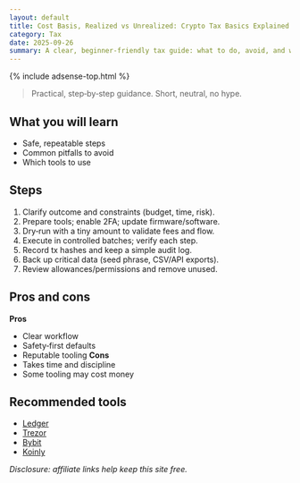 ```yaml
---
layout: default
title: Cost Basis, Realized vs Unrealized: Crypto Tax Basics Explained
category: Tax
date: 2025-09-26
summary: A clear, beginner‑friendly tax guide: what to do, avoid, and which tools to use.
---
```


{% include adsense-top.html %}

> Practical, step‑by‑step guidance. Short, neutral, no hype.

## What you will learn
- Safe, repeatable steps
- Common pitfalls to avoid
- Which tools to use

## Steps
1. Clarify outcome and constraints (budget, time, risk).
2. Prepare tools; enable 2FA; update firmware/software.
3. Dry‑run with a tiny amount to validate fees and flow.
4. Execute in controlled batches; verify each step.
5. Record tx hashes and keep a simple audit log.
6. Back up critical data (seed phrase, CSV/API exports).
7. Review allowances/permissions and remove unused.

## Pros and cons
**Pros**
- Clear workflow
- Safety‑first defaults
- Reputable tooling
**Cons**
- Takes time and discipline
- Some tooling may cost money

## Recommended tools
- <a data-aff="ledger" href="https://shop.ledger.com/?r=4143e5e3f7ea&utm_source=ctg&utm_medium=site&utm_campaign=aff">Ledger</a>
- <a data-aff="trezor" href="https://affil.trezor.io/aff_c?offer_id=235&aff_id=36471&source=ctg">Trezor</a>
- <a data-aff="bybit" href="https://www.bybit.com/">Bybit</a>
- <a data-aff="koinly" href="https://koinly.io/?via=DA97E0B1&utm_source=affiliate">Koinly</a>

*Disclosure: affiliate links help keep this site free.*